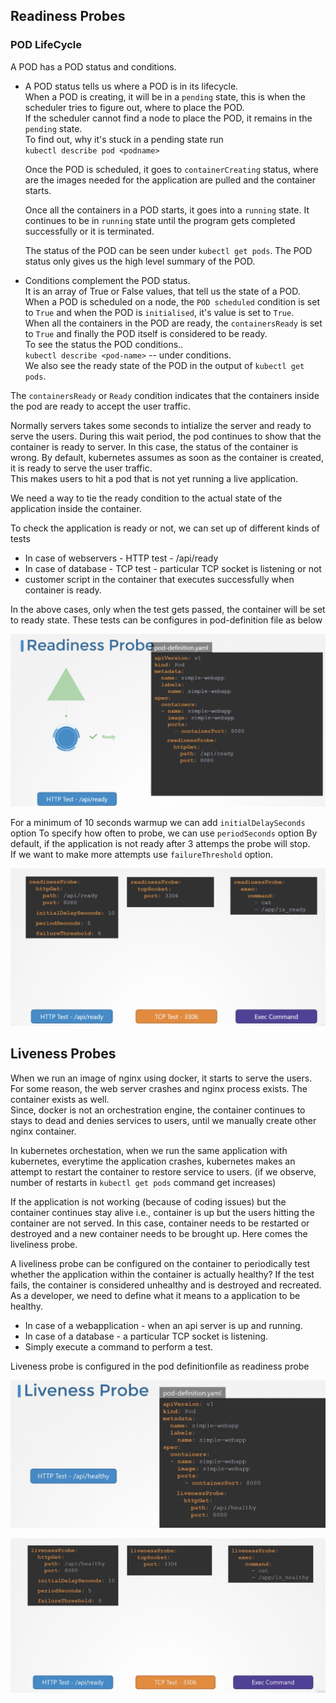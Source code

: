 ## Readiness Probes

### POD LifeCycle

A POD has a POD status and conditions.   

* A POD status tells us where a POD is in its lifecycle.  
  When a POD is creating, it will be in a `pending` state, this is when the scheduler tries to figure out, where to place the POD.  
  If the scheduler cannot find a node to place the POD, it remains in the `pending` state.  
  To find out, why it's stuck in a pending state run   
  `kubectl describe pod <podname>`  

  Once the POD is scheduled, it goes to `containerCreating` status, where are the images needed for the application are pulled and the container starts.   

  Once all the containers in a POD starts, it goes into a `running` state.  It continues to be in `running` state until the program gets completed successfully or it is terminated.  

  The status of the POD can be seen under `kubectl get pods`. The POD status only gives us the high level summary of the POD.  

* Conditions complement the POD status.   
  It is an array of True or False values, that tell us the state of a POD.  
  When a POD is scheduled on a node, the `POD scheduled` condition is set to `True` and when the POD is `initialised`, it's value is set to `True`.   
  When all the containers in the POD are ready, the `containersReady` is set to `True` and finally the POD itself is considered to be ready.  
  To see the status the POD conditions..  
  `kubectl describe <pod-name>`  -- under conditions.  
  We also see the ready state of the POD in the output of `kubectl get pods`.  

The `containersReady` or `Ready` condition indicates that the containers inside the pod are ready to accept the user traffic.

Normally servers takes some seconds to intialize the server and ready to serve the users. During this wait period, the pod continues to show that the container is ready to server. In this case, the status of the container is wrong.
By default, kubernetes assumes as soon as the container is created, it is ready to serve the user traffic.  
This makes users to hit a pod that is not yet running a live application.

We need a way to tie the ready condition to the actual state of the application inside the container.  

To check the application is ready or not, we can set up of different kinds of tests     
* In case of webservers - HTTP test - /api/ready
* In case of database - TCP test - particular TCP socket is listening or not
* customer script in the container that executes successfully when container is ready.

In the above cases, only when the test gets passed, the container will be set to ready state. These tests can be configures in pod-definition file as below

![HTTP-probe](Screens/HTTP-probe.png)

For a minimum of 10 seconds warmup we can add `initialDelaySeconds` option
To specify how often to probe, we can use  `periodSeconds` option
By default, if the application is not ready after 3 attemps the probe will stop.  
If we want to make more attempts use `failureThreshold` option.

![probes](Screens/probes.png)
  
## Liveness Probes

When we run an image of nginx using docker, it starts to serve the users. For some reason, the web server crashes and nginx process exists. The container exists as well.   
Since, docker is not an orchestration engine, the container continues to stays to dead and denies services to users, until we manually create other nginx container.  

In kubernetes orchestation, when we run the same application with kubernetes, everytime the application crashes, kubernetes makes an attempt to restart the container to restore service to users. (if we observe, number of restarts in `kubectl get pods` command get increases)  

If the application is not working (because of coding issues) but the container continues stay alive i.e., container is up but the users hitting the container are not served. In this case, container needs to be restarted or destroyed and a new container needs to be brought up. Here comes the liveliness probe. 

A liveliness probe can be configured on the container to periodically test whether the application within the container is actually healthy? If the test fails, the container is considered unhealthy and is destroyed and recreated.  
As a developer, we need to define what it means to a application to be healthy.  
* In case of a webapplication - when an api server is up and running.
* In case of a database - a particular TCP socket is listening.
* Simply execute a command to perform a test.

Liveness probe is configured in the pod definitionfile as readiness probe

![liveness](Screens/liveness.png)

![liveness-probes](Screens/liveness-probes.png)












